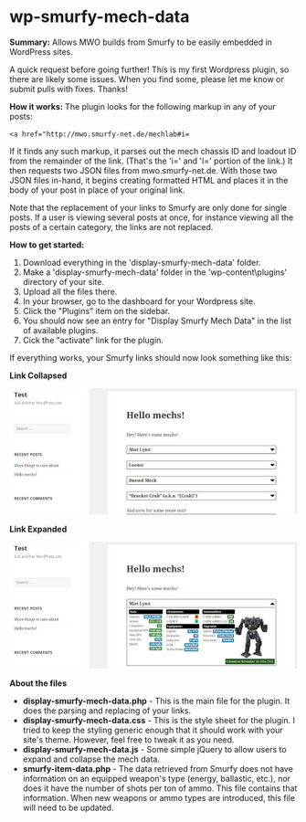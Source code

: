 # wp-smurfy-mech-data
**Summary:** Allows MWO builds from Smurfy to be easily embedded in WordPress sites.

A quick request before going further! This is my first Wordpress plugin, so there are likely some issues. When you find some, please let me know or submit pulls with fixes. Thanks!

**How it works:**
The plugin looks for the following markup in any of your posts:

    <a href="http://mwo.smurfy-net.de/mechlab#i=

If it finds any such markup, it parses out the mech chassis ID and loadout ID from the remainder of the link. (That's the 'i=' and 'l=' portion of the link.) It then requests two JSON files from mwo.smurfy-net.de. With those two JSON files in-hand, it begins creating formatted HTML and places it in the body of your post in place of your original link.

Note that the replacement of your links to Smurfy are only done for single posts. If a user is viewing several posts at once, for instance viewing all the posts of a certain category, the links are not replaced.

**How to get started:**

1. Download everything in the 'display-smurfy-mech-data' folder.
2. Make a 'display-smurfy-mech-data' folder in the 'wp-content\plugins' directory of your site.
3. Upload all the files there.
4. In your browser, go to the dashboard for your Wordpress site.
5. Click the "Plugins" item on the sidebar.
6. You should now see an entry for "Display Smurfy Mech Data" in the list of available plugins.
7. Cick the "activate" link for the plugin.

If everything works, your Smurfy links should now look something like this:

**Link Collapsed**

![Collapsed Link](wp-smurfy-mech-data-collapsed.jpg?raw=true  "Collapsed")

**Link Expanded**

![Expanded Link](wp-smurfy-mech-data-expanded.jpg?raw=true  "Expanded")

**About the files**

* **display-smurfy-mech-data.php** - This is the main file for the plugin. It does the parsing and replacing of your links.
* **display-smurfy-mech-data.css** - This is the style sheet for the plugin. I tried to keep the styling generic enough that it should work with your site's theme. However, feel free to tweak it as you need.
* **display-smurfy-mech-data.js** - Some simple jQuery to allow users to expand and collapse the mech data.
* **smurfy-item-data.php** - The data retrieved from Smurfy does not have information on an equipped weapon's type (energy, ballastic, etc.), nor does it have the number of shots per ton of ammo. This file contains that information. When new weapons or ammo types are introduced, this file will need to be updated.
